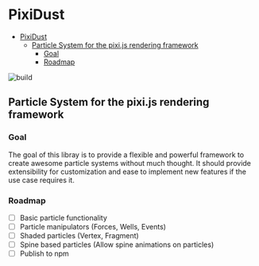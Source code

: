 # PixiDust

<!--toc:start-->
- [PixiDust](#pixidust)
  - [Particle System for the pixi.js rendering framework](#particle-system-for-the-pixijs-rendering-framework)
    - [Goal](#goal)
    - [Roadmap](#roadmap)
<!--toc:end-->

![build](https://github.com/github/docs/actions/workflows/ci.yml/badge.svg?branch=main)

## Particle System for the pixi.js rendering framework

### Goal

The goal of this libray is to provide a flexible and powerful framework to create awesome particle systems
without much thought. It should provide extensibility for customization and ease to implement new features
if the use case requires it.


### Roadmap

* [ ] Basic particle functionality
* [ ] Particle manipulators (Forces, Wells, Events)
* [ ] Shaded particles (Vertex, Fragment)
* [ ] Spine based particles (Allow spine animations on particles)
* [ ] Publish to npm
